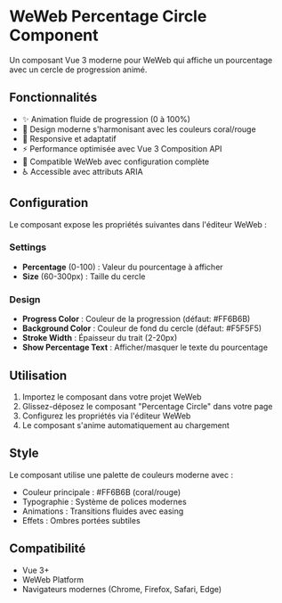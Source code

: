 # WeWeb Percentage Circle Component

Un composant Vue 3 moderne pour WeWeb qui affiche un pourcentage avec un cercle de progression animé.

## Fonctionnalités

- ✨ Animation fluide de progression (0 à 100%)
- 🎨 Design moderne s'harmonisant avec les couleurs coral/rouge
- 📱 Responsive et adaptatif
- ⚡ Performance optimisée avec Vue 3 Composition API
- 🎯 Compatible WeWeb avec configuration complète
- ♿ Accessible avec attributs ARIA

## Configuration

Le composant expose les propriétés suivantes dans l'éditeur WeWeb :

### Settings
- **Percentage** (0-100) : Valeur du pourcentage à afficher
- **Size** (60-300px) : Taille du cercle

### Design
- **Progress Color** : Couleur de la progression (défaut: #FF6B6B)
- **Background Color** : Couleur de fond du cercle (défaut: #F5F5F5)
- **Stroke Width** : Épaisseur du trait (2-20px)
- **Show Percentage Text** : Afficher/masquer le texte du pourcentage

## Utilisation

1. Importez le composant dans votre projet WeWeb
2. Glissez-déposez le composant "Percentage Circle" dans votre page
3. Configurez les propriétés via l'éditeur WeWeb
4. Le composant s'anime automatiquement au chargement

## Style

Le composant utilise une palette de couleurs moderne avec :
- Couleur principale : #FF6B6B (coral/rouge)
- Typographie : Système de polices modernes
- Animations : Transitions fluides avec easing
- Effets : Ombres portées subtiles

## Compatibilité

- Vue 3+
- WeWeb Platform
- Navigateurs modernes (Chrome, Firefox, Safari, Edge)